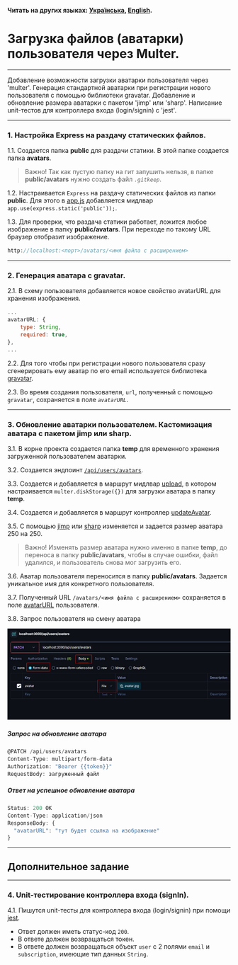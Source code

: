 **Читать на других языках: [Українська](./docs/README.ua.md),
[English](./docs/README.en.md).**

# Загрузка файлов (аватарки) пользователя через Multer.

---

Добавление возможности загрузки аватарки пользователя через 'multer'. Генерация
стандартной аватарки при регистрации нового пользователя с помощью библиотеки
gravatar. Добавление и обновление размера аватарки с пакетом 'jimp' или 'sharp'.
Написание unit-тестов для контроллера входа (login/signin) с 'jest'.

---

### 1. Настройка Express на раздачу статических файлов.

1.1. Создается папка **public** для раздачи статики. В этой папке создается
папка **avatars**.

> Важно! Так как пустую папку на гит запушить нельзя, в папке **public/avatars**
> нужно создать файл _`.gitkeep`_.

1.2. Настраивается `Express` на раздачу статических файлов из папки **public**.
Для этого в [app.js](./app.js) добавляется мидлвар
`app.use(express.static('public'));`.

1.3. Для проверки, что раздача статики работает, ложится любое изображение в
папку **public/avatars**. При переходе по такому URL браузер отобразит
изображение.

```js
http://localhost:<порт>/avatars/<имя файла с расширением>
```

---

### 2. Генерация аватара с gravatar.

2.1. В схему пользователя добавляется новое свойство avatarURL для хранения
изображения.

```js
...
avatarURL: {
	type: String,
	required: true,
},
...
```

2.2. Для того чтобы при регистрации нового пользователя сразу сгенерировать ему
аватар по его email используется библиотека
[gravatar](https://www.npmjs.com/package/gravatar).

2.3. Во время создания пользователя, `url`, полученный с помощью `gravatar`,
сохраняется в поле _`avatarURL`_.

---

### 3. Обновление аватарки пользователем. Кастомизация аватара с пакетом jimp или sharp.

3.1. В корне проекта создается папка **temp** для временного хранения
загруженной пользователем аватарки.

3.2. Создается эндпоинт [`/api/users/avatars`](#запрос-на-обновление-аватара).

3.3. Создается и добавляется в маршрут мидлвар
[upload](./middlewares/upload.js), в котором настраивается
`multer.diskStorage({})` для загрузки аватара в папку **temp**.

3.4. Создается и добавляется в маршрут контроллер
[updateAvatar](./controllers/users/updateAvatar.js).

3.5. С помощью [jimp](https://www.npmjs.com/package/jimp) или
[sharp](https://www.npmjs.com/package/sharp) изменяется и задается размер
аватара 250 на 250.

> Важно! Изменять размер аватара нужно именно в папке **temp**, до переноса в
> папку **public/avatars**, чтобы в случае ошибки, файл удалился, и пользователь
> снова мог загрузить его.

3.6. Аватар пользователя переносится в папку **public/avatars**. Задается
уникальное имя для конкретного пользователя.

3.7. Полученный URL `/avatars/<имя файла с расширением>` сохраняется в поле
[avatarURL](#ответ-на-успешное-обновление-аватара) пользователя.

3.8. Запрос пользователя на смену аватара

![user_request](./docs/images/avatar_upload.jpg)

##### Запрос на обновление аватара

```js
@PATCH /api/users/avatars
Content-Type: multipart/form-data
Authorization: "Bearer {{token}}"
RequestBody: загруженный файл
```

##### Ответ на успешное обновление аватара

```js
Status: 200 OK
Content-Type: application/json
ResponseBody: {
  "avatarURL": "тут будет ссылка на изображение"
}
```

---

## Дополнительное задание

---

### 4. Unit-тестирование контроллера входа (signIn).

4.1. Пишутся unit-тесты для контроллера входа (login/signin) при помощи
[jest](https://www.npmjs.com/package/jest).

- Ответ должен иметь статус-код `200`.
- В ответе должен возвращаться токен.
- В ответе должен возвращаться объект `user` с 2 полями `email` и
  `subscription`, имеющие тип данных `String`.
